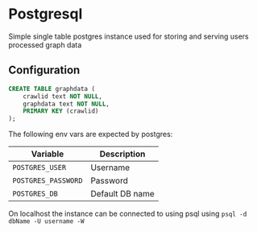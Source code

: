 # Postgresql

Simple single table postgres instance used for storing and serving users processed graph data

## Configuration

```sql
CREATE TABLE graphdata (
    crawlid text NOT NULL,
    graphdata text NOT NULL,
    PRIMARY KEY (crawlid)
);

```
The following env vars are expected by postgres:

| Variable     | Description |
| ----------- | ----------- |
| `POSTGRES_USER`      |  Username  |
| `POSTGRES_PASSWORD`      |  Password  |
| `POSTGRES_DB`      |  Default DB name |

On localhost the instance can be connected to using psql using `psql -d dbName -U username -W`
